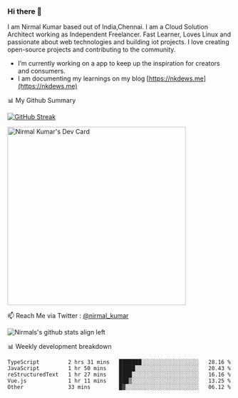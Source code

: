 ### Hi there 👋

 I am Nirmal Kumar based out of India,Chennai. I am a Cloud Solution Architect working as Independent Freelancer. Fast Learner, Loves Linux and passionate about web technologies and building iot projects. I love creating open-source projects and contributing to the community.

- I’m currently working on a app to keep up the inspiration for creators and consumers.
- I am documenting my learnings on my blog [https://nkdews.me](https://nkdews.me)


📊 My Github Summary

[![GitHub Streak](https://github-readme-streak-stats.herokuapp.com?user=nk-gears&theme=dark&hide_border=true&date_format=M%20j%5B%2C%20Y%5D)](https://git.io/streak-stats)

<a href="https://app.daily.dev/nirmal_kumar"><img src="https://api.daily.dev/devcards/a16cfcf02d384b16b41de71ce4d1d811.png?r=8ve" width="400" alt="Nirmal Kumar's Dev Card"/></a>

📫 Reach Me via  Twitter : [@nirmal_kumar](https://twitter.com/nirmal_kumar)

![Nirmals's github stats align left](https://github-readme-stats.vercel.app/api?username=nk-gears&show_icons=true)


📊 Weekly development breakdown

<!--START_SECTION:waka-->

```text
TypeScript         2 hrs 31 mins   ███████░░░░░░░░░░░░░░░░░░   28.16 %
JavaScript         1 hr 50 mins    █████░░░░░░░░░░░░░░░░░░░░   20.43 %
reStructuredText   1 hr 27 mins    ████░░░░░░░░░░░░░░░░░░░░░   16.16 %
Vue.js             1 hr 11 mins    ███▒░░░░░░░░░░░░░░░░░░░░░   13.25 %
Other              33 mins         █▓░░░░░░░░░░░░░░░░░░░░░░░   06.12 %
```

<!--END_SECTION:waka-->


